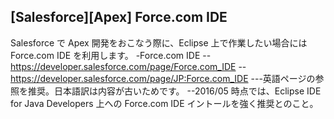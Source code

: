 ## [Salesforce][Apex] Force.com IDE

Salesforce で Apex 開発をおこなう際に、Eclipse 上で作業したい場合には Force.com IDE を利用します。
-Force.com IDE
--https://developer.salesforce.com/page/Force.com_IDE
--https://developer.salesforce.com/page/JP:Force.com_IDE
---英語ページの参照を推奨。日本語訳は内容が古いためです。
--2016/05 時点では、Eclipse IDE for Java Developers 上への Force.com IDE イントールを強く推奨とのこと。
